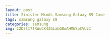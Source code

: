 ```yaml
---
layout: post
title: Sinister Minds Samsung Galaxy S9 Case
tags: samsung galaxy s9
categories: samsung
img: 12D7lI7fRWuCK42GLabG8wAHMW8pCVUzI
---
```

